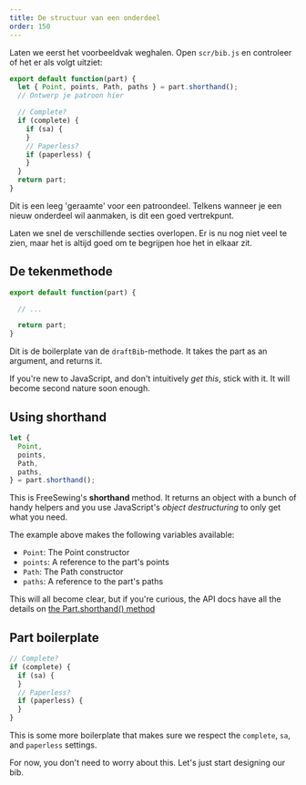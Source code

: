 ```yaml
---
title: De structuur van een onderdeel
order: 150
---
```


Laten we eerst het voorbeeldvak weghalen. Open `scr/bib.js` en controleer of het er als volgt uitziet:

```js
export default function(part) {
  let { Point, points, Path, paths } = part.shorthand();
  // Ontwerp je patroon hier

  // Complete?
  if (complete) {
    if (sa) {
    }
    // Paperless?
    if (paperless) {
    }
  }
  return part;
}
```

Dit is een leeg 'geraamte' voor een patroondeel. Telkens wanneer je een nieuw onderdeel wil aanmaken, is dit een goed vertrekpunt.

Laten we snel de verschillende secties overlopen. Er is nu nog niet veel te zien, maar het is altijd goed om te begrijpen hoe het in elkaar zit.

## De tekenmethode

```js
export default function(part) {

  // ...

  return part;
}

```

Dit is de boilerplate van de `draftBib`-methode. It takes the part as an argument, and returns it.

<Note>

If you're new to JavaScript, and don't intuitively *get this*, stick with it. It will become second nature soon enough.

</Note>

## Using shorthand

```js
let {
  Point,
  points,
  Path,
  paths,
} = part.shorthand();
```

This is FreeSewing's **shorthand** method. It returns an object with a bunch of handy helpers and you use JavaScript's *object destructuring* to only get what you need.

The example above makes the following variables available:

- `Point`: The Point constructor
- `points`: A reference to the part's points
- `Path`: The Path constructor
- `paths`: A reference to the part's paths

<Note>

This will all become clear, but if you're curious, the API docs have all the details on [the Part.shorthand() method](/api/part#shorthand)

</Note>

## Part boilerplate

```js
// Complete?
if (complete) {
  if (sa) {
  }
  // Paperless?
  if (paperless) {
  }
}
```

This is some more boilerplate that makes sure we respect the `complete`, `sa`, and `paperless` settings.

For now, you don't need to worry about this. Let's just start designing our bib.